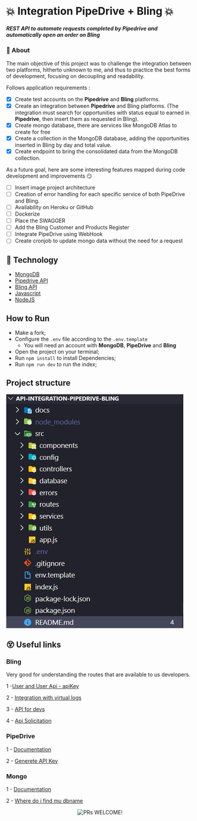 </p>
<br>

# 💥 Integration PipeDrive + Bling 💥

##### REST API to automate requests completed by Pipedrive and automatically open an order on Bling

### 🤔 About

The main objective of this project was to challenge the integration between two platforms, hitherto unknown to me, and thus to practice the best forms of development, focusing on decoupling and readability.

Follows application requirements :

- [x] Create test accounts on the **Pipedrive** and **Bling** platforms.
- [x] Create an integration between **Pipedrive** and Bling platforms. (The integration must search for opportunities with status equal to earned in **Pipedrive**, then insert them as requested in Bling).
- [x] Create mongo database, there are services like MongoDB Atlas to create for free
- [x] Create a collection in the MongoDB database, adding the opportunities inserted in Bling by day and total value.
- [x] Create endpoint to bring the consolidated data from the MongoDB collection.

As a future goal, here are some interesting features mapped during code development and improvements 😏

- [ ] Insert image project architecture
- [ ] Creation of error handling for each specific service of both PipeDrive and Bling.
- [ ] Availability on Heroku or GitHub
- [ ] Dockerize
- [ ] Place the SWAGGER
- [ ] Add the Bling Customer and Products Register
- [ ] Integrate PipeDrive using WebHook
- [ ] Create cronjob to update mongo data without the need for a request

## 🤯 Technology

- [MongoDB](https://www.mongodb.com/docs/)
- [Pipedrive API](https://developers.pipedrive.com/docs/api/v1/)
- [Bling API](https://ajuda.bling.com.br/hc/pt-br/sections/360008117394-Pedidos-API-para-desenvolvedores)
- [Javascript](https://developer.mozilla.org/en-US/docs/Web/JavaScript)
- [NodeJS](https://nodejs.org/)

## How to Run

- Make a fork;
- Configure the `.env` file according to the `.env.template`
  - You will need an account with **MongoDB**, **PipeDrive** and **Bling**
- Open the project on your terminal;
- Run `npm install` to install Dependencies;
- Run `npm run dev` to run the index;

## Project structure

![Struture](docs/images/project-struture.PNG)

## 😵 Useful links

### Bling

Very good for understanding the routes that are available to us developers.

1 -[User and User Api - apiKey](https://ajuda.bling.com.br/hc/pt-br/articles/360035558634-Usu%C3%A1rio-e-Usu%C3%A1rio-API)

2 - [Integration with virtual logs](https://ajuda.bling.com.br/hc/pt-br/categories/360002186374-Integra%C3%A7%C3%B5es-e-Lojas-Virtuai)

3 - [API for devs](https://ajuda.bling.com.br/hc/pt-br/categories/360002186394-API-para-Desenvolvedores)

4 - [Api Solicitation](https://ajuda.bling.com.br/hc/pt-br/sections/360008117394-Pedidos-API-para-desenvolvedores)

### PipeDrive

1 - [Documentation](https://pipedrive.readme.io/docs)

2 - [Generete API Key](https://support.pipedrive.com/hc/pt-br/articles/207344545-Como-posso-encontrar-minha-chave-de-API-pessoal-)

### Mongo

1 - [Documentation](https://www.mongodb.com/docs/)

2 - [Where do i find mu dbname](https://stackoverflow.com/questions/63224330/where-do-i-find-my-dbname-for-mongodb-connection-string/63224699#:~:text=By%20default%2C%20the,you%20based%20on%20the%20name)

<p align="center">
 <img src="https://img.shields.io/static/v1?label=PRs&message=WELCOME&color=1459c1&labelColor=000020" alt="PRs WELCOME!" />
